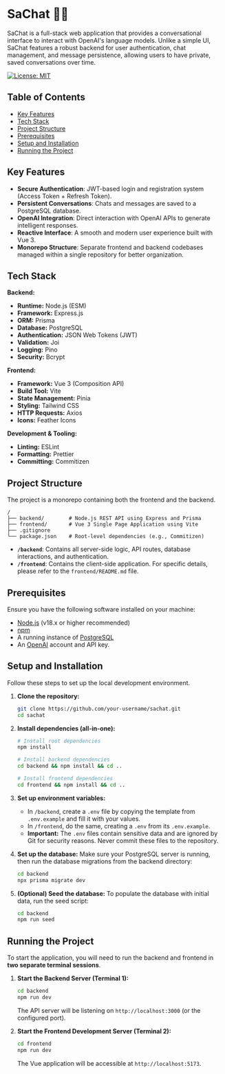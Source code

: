 # SaChat 🤖💬

SaChat is a full-stack web application that provides a conversational interface to interact with OpenAI's language models. Unlike a simple UI, SaChat features a robust backend for user authentication, chat management, and message persistence, allowing users to have private, saved conversations over time.

[![License: MIT](https://img.shields.io/badge/License-MIT-yellow.svg)](https://opensource.org/licenses/MIT)

## Table of Contents

- [Key Features](#key-features)
- [Tech Stack](#tech-stack)
- [Project Structure](#project-structure)
- [Prerequisites](#prerequisites)
- [Setup and Installation](#setup-and-installation)
- [Running the Project](#running-the-project)

## Key Features

- **Secure Authentication**: JWT-based login and registration system (Access Token + Refresh Token).
- **Persistent Conversations**: Chats and messages are saved to a PostgreSQL database.
- **OpenAI Integration**: Direct interaction with OpenAI APIs to generate intelligent responses.
- **Reactive Interface**: A smooth and modern user experience built with Vue 3.
- **Monorepo Structure**: Separate frontend and backend codebases managed within a single repository for better organization.

## Tech Stack

**Backend:**
- **Runtime:** Node.js (ESM)
- **Framework:** Express.js
- **ORM:** Prisma
- **Database:** PostgreSQL
- **Authentication:** JSON Web Tokens (JWT)
- **Validation:** Joi
- **Logging:** Pino
- **Security:** Bcrypt

**Frontend:**
- **Framework:** Vue 3 (Composition API)
- **Build Tool:** Vite
- **State Management:** Pinia
- **Styling:** Tailwind CSS
- **HTTP Requests:** Axios
- **Icons:** Feather Icons

**Development & Tooling:**
- **Linting:** ESLint
- **Formatting:** Prettier
- **Committing:** Commitizen

## Project Structure

The project is a monorepo containing both the frontend and the backend.

```
/
├── backend/        # Node.js REST API using Express and Prisma
├── frontend/       # Vue 3 Single Page Application using Vite
├── .gitignore
└── package.json    # Root-level dependencies (e.g., Commitizen)
```

- **`/backend`**: Contains all server-side logic, API routes, database interactions, and authentication.
- **`/frontend`**: Contains the client-side application. For specific details, please refer to the `frontend/README.md` file.

## Prerequisites

Ensure you have the following software installed on your machine:
- [Node.js](https://nodejs.org/) (v18.x or higher recommended)
- [npm](https://www.npmjs.com/)
- A running instance of [PostgreSQL](https://www.postgresql.org/)
- An [OpenAI](https://platform.openai.com/) account and API key.

## Setup and Installation

Follow these steps to set up the local development environment.

1.  **Clone the repository:**
    ```bash
    git clone https://github.com/your-username/sachat.git
    cd sachat
    ```

2.  **Install dependencies (all-in-one):**
    ```bash
    # Install root dependencies
    npm install
    
    # Install backend dependencies
    cd backend && npm install && cd ..
    
    # Install frontend dependencies
    cd frontend && npm install && cd ..
    ```

3.  **Set up environment variables:**
    - In `/backend`, create a `.env` file by copying the template from `.env.example` and fill it with your values.
    - In `/frontend`, do the same, creating a `.env` from its `.env.example`.
    - **Important:** The `.env` files contain sensitive data and are ignored by Git for security reasons. Never commit these files to the repository.

4.  **Set up the database:**
    Make sure your PostgreSQL server is running, then run the database migrations from the backend directory:
    ```bash
    cd backend
    npx prisma migrate dev
    ```
5.  **(Optional) Seed the database:**
    To populate the database with initial data, run the seed script:
    ```bash
    cd backend
    npm run seed
    ```

## Running the Project

To start the application, you will need to run the backend and frontend in **two separate terminal sessions**.

1.  **Start the Backend Server (Terminal 1):**
    ```bash
    cd backend
    npm run dev
    ```
    The API server will be listening on `http://localhost:3000` (or the configured port).

2.  **Start the Frontend Development Server (Terminal 2):**
    ```bash
    cd frontend
    npm run dev
    ```
    The Vue application will be accessible at `http://localhost:5173`.
